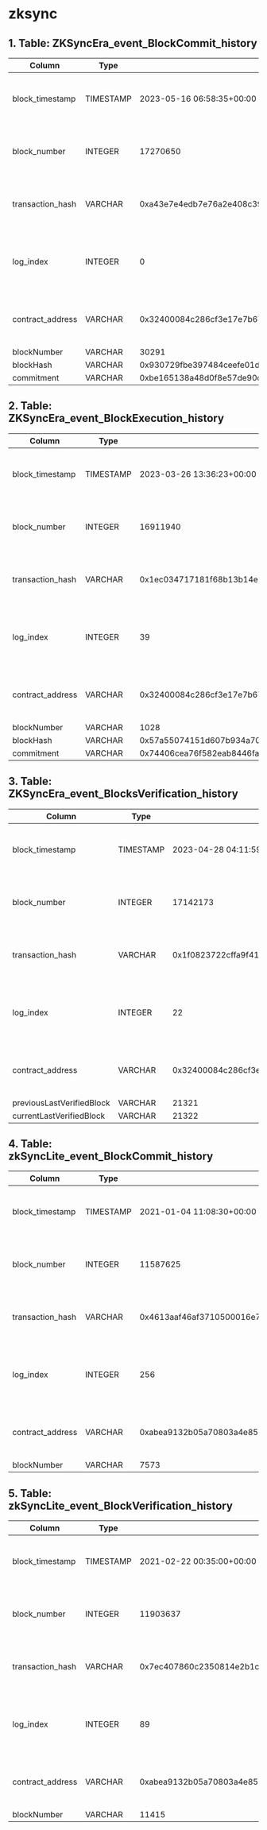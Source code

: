 # zksync

## 1. Table: ZKSyncEra\_event\_BlockCommit\_history

| Column            | Type      | Example                                                            | Description                                                  |
| ----------------- | --------- | ------------------------------------------------------------------ | ------------------------------------------------------------ |
| block\_timestamp  | TIMESTAMP | 2023-05-16 06:58:35+00:00                                          | Timestamp of the block where this event was emitted          |
| block\_number     | INTEGER   | 17270650                                                           | The block number where this event was emitted                |
| transaction\_hash | VARCHAR   | 0xa43e7e4edb7e76a2e408c39da9fa61e23325c0aabec73b830e33ba230f7af1f0 | Hash of the transactions in which this event was emitted     |
| log\_index        | INTEGER   | 0                                                                  | Integer of the log index position in the block of this event |
| contract\_address | VARCHAR   | 0x32400084c286cf3e17e7b677ea9583e60a000324                         | Address of the contract that produced the log                |
| blockNumber       | VARCHAR   | 30291                                                              |                                                              |
| blockHash         | VARCHAR   | 0x930729fbe397484ceefe01ded221c105c60d80ff2b3f9cd15c6b52ce4ec6ebad |                                                              |
| commitment        | VARCHAR   | 0xbe165138a48d0f8e57de90c1d6ee67f858fc035dd9cc2565b80a906a7cc4d9c3 |                                                              |

## 2. Table: ZKSyncEra\_event\_BlockExecution\_history

| Column            | Type      | Example                                                            | Description                                                  |
| ----------------- | --------- | ------------------------------------------------------------------ | ------------------------------------------------------------ |
| block\_timestamp  | TIMESTAMP | 2023-03-26 13:36:23+00:00                                          | Timestamp of the block where this event was emitted          |
| block\_number     | INTEGER   | 16911940                                                           | The block number where this event was emitted                |
| transaction\_hash | VARCHAR   | 0x1ec034717181f68b13b14e19997b4298102f23983475eae1b3ee49d55f0f5b20 | Hash of the transactions in which this event was emitted     |
| log\_index        | INTEGER   | 39                                                                 | Integer of the log index position in the block of this event |
| contract\_address | VARCHAR   | 0x32400084c286cf3e17e7b677ea9583e60a000324                         | Address of the contract that produced the log                |
| blockNumber       | VARCHAR   | 1028                                                               |                                                              |
| blockHash         | VARCHAR   | 0x57a55074151d607b934a707123e461459d395983fa0f233cdda98377f86e5f83 |                                                              |
| commitment        | VARCHAR   | 0x74406cea76f582eab8446fa561a8ff2f6141591a854581a8fba49422e1bb3513 |                                                              |

## 3. Table: ZKSyncEra\_event\_BlocksVerification\_history

| Column                    | Type      | Example                                                            | Description                                                  |
| ------------------------- | --------- | ------------------------------------------------------------------ | ------------------------------------------------------------ |
| block\_timestamp          | TIMESTAMP | 2023-04-28 04:11:59+00:00                                          | Timestamp of the block where this event was emitted          |
| block\_number             | INTEGER   | 17142173                                                           | The block number where this event was emitted                |
| transaction\_hash         | VARCHAR   | 0x1f0823722cffa9f41c7b68ace56433caab60872f41dce3918e4d6d55379cbae2 | Hash of the transactions in which this event was emitted     |
| log\_index                | INTEGER   | 22                                                                 | Integer of the log index position in the block of this event |
| contract\_address         | VARCHAR   | 0x32400084c286cf3e17e7b677ea9583e60a000324                         | Address of the contract that produced the log                |
| previousLastVerifiedBlock | VARCHAR   | 21321                                                              |                                                              |
| currentLastVerifiedBlock  | VARCHAR   | 21322                                                              |                                                              |

## 4. Table: zkSyncLite\_event\_BlockCommit\_history

| Column            | Type      | Example                                                            | Description                                                  |
| ----------------- | --------- | ------------------------------------------------------------------ | ------------------------------------------------------------ |
| block\_timestamp  | TIMESTAMP | 2021-01-04 11:08:30+00:00                                          | Timestamp of the block where this event was emitted          |
| block\_number     | INTEGER   | 11587625                                                           | The block number where this event was emitted                |
| transaction\_hash | VARCHAR   | 0x4613aaf46af3710500016e7bfcff4d848d55af316c89b69ddaf539cd15a5b351 | Hash of the transactions in which this event was emitted     |
| log\_index        | INTEGER   | 256                                                                | Integer of the log index position in the block of this event |
| contract\_address | VARCHAR   | 0xabea9132b05a70803a4e85094fd0e1800777fbef                         | Address of the contract that produced the log                |
| blockNumber       | VARCHAR   | 7573                                                               |                                                              |

## 5. Table: zkSyncLite\_event\_BlockVerification\_history

| Column            | Type      | Example                                                            | Description                                                  |
| ----------------- | --------- | ------------------------------------------------------------------ | ------------------------------------------------------------ |
| block\_timestamp  | TIMESTAMP | 2021-02-22 00:35:00+00:00                                          | Timestamp of the block where this event was emitted          |
| block\_number     | INTEGER   | 11903637                                                           | The block number where this event was emitted                |
| transaction\_hash | VARCHAR   | 0x7ec407860c2350814e2b1c6a7990931dc7463b0b3709572c7064d6ab2c5b0c49 | Hash of the transactions in which this event was emitted     |
| log\_index        | INTEGER   | 89                                                                 | Integer of the log index position in the block of this event |
| contract\_address | VARCHAR   | 0xabea9132b05a70803a4e85094fd0e1800777fbef                         | Address of the contract that produced the log                |
| blockNumber       | VARCHAR   | 11415                                                              |                                                              |
